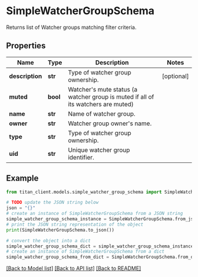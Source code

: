 # SimpleWatcherGroupSchema

Returns list of Watcher groups matching filter criteria.

## Properties

Name | Type | Description | Notes
------------ | ------------- | ------------- | -------------
**description** | **str** | Type of watcher group ownership. | [optional] 
**muted** | **bool** | Watcher&#39;s mute status (a watcher group is muted if all of its watchers are muted) | 
**name** | **str** | Name of watcher group. | 
**owner** | **str** | Watcher group owner&#39;s name. | 
**type** | **str** | Type of watcher group ownership. | 
**uid** | **str** | Unique watcher group identifier. | 

## Example

```python
from titan_client.models.simple_watcher_group_schema import SimpleWatcherGroupSchema

# TODO update the JSON string below
json = "{}"
# create an instance of SimpleWatcherGroupSchema from a JSON string
simple_watcher_group_schema_instance = SimpleWatcherGroupSchema.from_json(json)
# print the JSON string representation of the object
print(SimpleWatcherGroupSchema.to_json())

# convert the object into a dict
simple_watcher_group_schema_dict = simple_watcher_group_schema_instance.to_dict()
# create an instance of SimpleWatcherGroupSchema from a dict
simple_watcher_group_schema_from_dict = SimpleWatcherGroupSchema.from_dict(simple_watcher_group_schema_dict)
```
[[Back to Model list]](../README.md#documentation-for-models) [[Back to API list]](../README.md#documentation-for-api-endpoints) [[Back to README]](../README.md)


